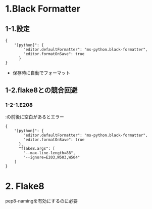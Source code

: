 # 1.Black Formatter

## 1-1.設定

```
{
    "[python]": {
        "editor.defaultFormatter": "ms-python.black-formatter",
        "editor.formatOnSave": true
      }
}
```

* 保存時に自動でフォーマット

## 1-2.flake8との競合回避

### 1-2-1.E208
:の前後に空白があるとエラー

```
{
    "[python]": {
        "editor.defaultFormatter": "ms-python.black-formatter",
        "editor.formatOnSave": true
      },
      "flake8.args": [
        "--max-line-length=88",
        "--ignore=E203,W503,W504"
    ]
}
```

# 2. Flake8

pep8-namingを有効にするのに必要